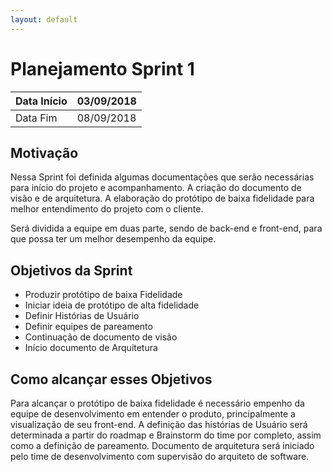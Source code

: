 ```yaml
---
layout: default
---
```


  # Planejamento Sprint 1

   |Data Início | 03/09/2018 |
   |----------|----------|
   |Data Fim    | 08/09/2018 |


   ## Motivação

   Nessa Sprint foi definida algumas documentações que serão necessárias para início do projeto e acompanhamento. A criação do documento de visão e de arquitetura. A elaboração do protótipo de baixa fidelidade para melhor entendimento do projeto com o cliente.

   Será dividida a equipe em duas parte, sendo de back-end e front-end, para que possa ter um melhor desempenho da equipe.


  ## Objetivos da Sprint

  * Produzir protótipo de baixa Fidelidade
  * Iniciar ideia de protótipo de alta fidelidade
  * Definir Histórias de Usuário
  * Definir equipes de pareamento
  * Continuação de documento de visão
  * Início documento de Arquitetura


  ## Como alcançar esses Objetivos

  Para alcançar o protótipo de baixa fidelidade é necessário empenho da equipe de desenvolvimento em entender o produto, principalmente a visualização de seu front-end.
  A definição das histórias de Usuário será determinada a partir do roadmap e Brainstorm do time por completo, assim como a definição de pareamento.
  Documento de arquitetura será iniciado pelo time de desenvolvimento com supervisão do arquiteto de software.
